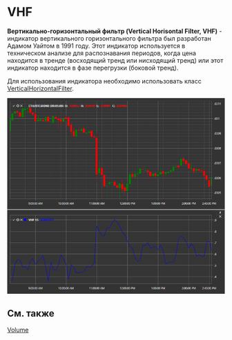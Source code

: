 # VHF

**Вертикально\-горизонтальный фильтр (Vertical Horisontal Filter, VHF)** \- индикатор вертикального горизонтального фильтра был разработан Адамом Уайтом в 1991 году. Этот индикатор используется в техническом анализе для распознавания периодов, когда цена находится в тренде (восходящий тренд или нисходящий тренд) или этот индикатор находится в фазе перегрузки (боковой тренд). 

Для использования индикатора необходимо использовать класс [VerticalHorizontalFilter](xref:StockSharp.Algo.Indicators.VerticalHorizontalFilter). 

![IndicatorVerticalHorizontalFilter](../../../../images/indicatorverticalhorizontalfilter.png)

## См. также

[Volume](volume.md)
